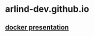 # arlind-dev.github.io

## [docker presentation](https://arlind-dev.github.io/docker_presentation/)
